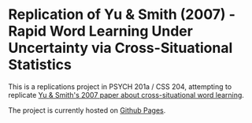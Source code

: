 # Replication of Yu & Smith (2007) - Rapid Word Learning Under Uncertainty via Cross-Situational Statistics

This is a replications project in PSYCH 201a / CSS 204, attempting to replicate [Yu & Smith's 2007 paper about cross-situational word learning](https://github.com/ucsd-psych201a/yu2007/blob/main/original_paper/Yu%20%26%20Smith%20(2007).pdf).

The project is currently hosted on [Github Pages](https://ucsd-psych201a.github.io/yu2007/final_coding_11.22.html).
